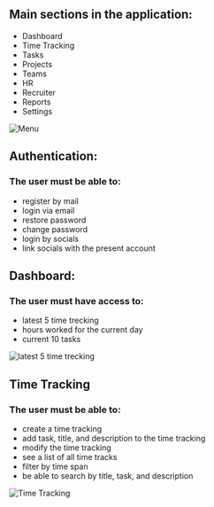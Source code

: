 ## Main sections in the application:
- Dashboard
- Time Tracking
- Tasks
- Projects
- Teams
- HR
- Recruiter
- Reports
- Settings

![Menu](https://dev.azure.com/dipdev/75d4b580-bb8d-4f53-81d6-849ac12266fc/_apis/wiki/wikis/3a5c0218-960a-4d25-b776-4680e2826e82/pages/35/comments/attachments/867002f0-828f-4e65-a583-c0979725d995) 

## Authentication:
### The user must be able to:
- register by mail
- login via email
- restore password
- change password
- login by socials
- link socials with the present account

## Dashboard:
### The user must have access to:
- latest 5 time treсking
- hours worked for the current day
- current 10 tasks

![latest 5 time treсking](https://dev.azure.com/dipdev/75d4b580-bb8d-4f53-81d6-849ac12266fc/_apis/wiki/wikis/3a5c0218-960a-4d25-b776-4680e2826e82/pages/35/comments/attachments/4e6e0978-4a8d-4ac8-af09-2e8a5ffe3ca2) 

## Time Tracking
### The user must be able to:
- create a time tracking
- add task, title, and description to the time tracking
- modify the time tracking
- see a list of all time tracks
- filter by time span
- be able to search by title, task, and description

![Time Tracking](https://dev.azure.com/dipdev/75d4b580-bb8d-4f53-81d6-849ac12266fc/_apis/wiki/wikis/3a5c0218-960a-4d25-b776-4680e2826e82/pages/35/comments/attachments/e8a02c44-6fc2-4af1-9560-d5a4fcde98d9) 